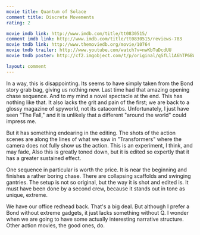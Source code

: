 ```yaml
---
movie title: Quantum of Solace
comment title: Discrete Movements
rating: 2

movie imdb link: http://www.imdb.com/title/tt0830515/
comment imdb link: http://www.imdb.com/title/tt0830515/reviews-783
movie tmdb link: http://www.themoviedb.org/movie/10764
movie tmdb trailer: http://www.youtube.com/watch?v=nwKbTuDcdUU
movie tmdb poster: http://cf2.imgobject.com/t/p/original/qSfLl1A6hTP6BWqG56O4ILGMzt8.jpg

layout: comment
---
```


In a way, this is disappointing. Its seems to have simply taken from the Bond story grab bag, giving us nothing new. Last time had that amazing opening chase sequence. And to my mind a novel spectacle at the end. This has nothing like that. It also lacks the grit and pain of the first; we are back to a glossy magazine of spyworld, not its catacombs. Unfortunately, I just have seen "The Fall," and it is unlikely that a different "around the world" could impress me. 

But it has something endearing in the editing. The shots of the action scenes are along the lines of what we saw in "Transformers" where the camera does not fully show us the action. This is an experiment, I think, and may fade, Also this is greatly toned down, but it is edited so expertly that it has a greater sustained effect.

One sequence in particular is worth the price. It is near the beginning and finishes a rather boring chase. There are collapsing scaffolds and swinging gantries. The setup is not so original, but the way it is shot and edited is. It must have been done by a second crew, because it stands out in tone as unique, extreme.

We have our office redhead back. That's a big deal. But although I prefer a Bond without extreme gadgets, it just lacks something without Q. I wonder when we are going to have some actually interesting narrative structure. Other action movies, the good ones, do.
